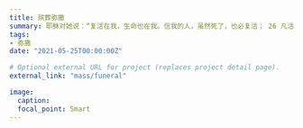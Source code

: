 ```yaml
---
title: 殡葬弥撒
summary: 耶稣对她说：“复活在我，生命也在我。信我的人，虽然死了，也必复活； 26 凡活着信我的人必永远不死。你信这话吗？ - 约翰福音 11:25-26 
tags:
- 弥撒
date: "2021-05-25T00:00:00Z"

# Optional external URL for project (replaces project detail page).
external_link: "mass/funeral"

image:
  caption:
  focal_point: Smart
---
```

